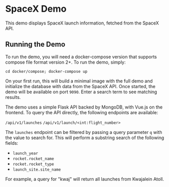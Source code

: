 SpaceX Demo
===========
This demo displays SpaceX launch information, fetched from the SpaceX API.

## Running the Demo

To run the demo, you will need a docker-compose version that supports compose file format version 2+. To run the demo, simply:

```cd docker/compose; docker-compose up```

On your first run, this will build a minimal image with the full demo and initialize the database with data from the SpaceX API. Once started, the demo will be available on port `9090`. Enter a search term to see matching results.

The demo uses a simple Flask API backed by MongoDB, with Vue.js on the frontend. To query the API directly, the following endpoints are available:

```/api/v1/launches```
```/api/v1/launch/<int:flight_number>```

The `launches` endpoint can be filtered by passing a query parameter `q` with the value to search for. This will perform a substring search of the following fields:

* `launch_year`
* `rocket.rocket_name`
* `rocket.rocket_type`
* `launch_site.site_name`

For example, a query for "kwaj" will return all launches from Kwajalein Atoll.
